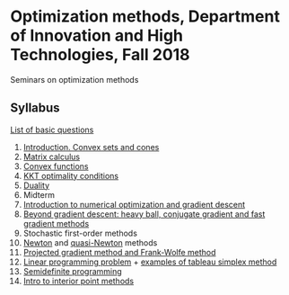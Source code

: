 # Optimization methods, Department of Innovation and High Technologies, Fall 2018 
Seminars on optimization methods

## Syllabus

[List of basic questions](./basic_questions.pdf)

1. [Introduction. Convex sets and cones](01-IntroConvex/Seminar1.pdf)
2. [Matrix calculus](02-MatrixCalculus/Seminar2.pdf)
3. [Convex functions](03-ConvexFunctions/Seminar3.pdf)
4. [KKT optimality conditions](04-KKT/Seminar4.pdf)
5. [Duality](05-Duality/Seminar5.pdf)
6. Midterm
7. [Introduction to numerical optimization and gradient descent](https://nbviewer.jupyter.org/github/amkatrutsa/seminars-fivt/blob/master/06-GD/Seminar6.ipynb)
8. [Beyond gradient descent: heavy ball, conjugate gradient and fast gradient methods](https://nbviewer.jupyter.org/github/amkatrutsa/seminars-fivt/blob/master/07-AccGD/Seminar7.ipynb)
9. Stochastic first-order methods
10. [Newton](https://nbviewer.jupyter.org/github/amkatrutsa/seminars-fivt/blob/master/09-Newton/Seminar9a.ipynb) and [quasi-Newton](https://nbviewer.jupyter.org/github/amkatrutsa/seminars-fivt/blob/master/09-Newton/Seminar9b.ipynb) methods
11. [Projected gradient method and Frank-Wolfe method](https://nbviewer.jupyter.org/github/amkatrutsa/seminars-fivt/blob/master/10-SimpleSets/Seminar10.ipynb)
12. [Linear programming problem](https://nbviewer.jupyter.org/github/amkatrutsa/seminars-fivt/blob/master/11-LinProg/Seminar11.ipynb) + [examples of tableau simplex method](./11-LinProg/examples.pdf)
13. [Semidefinite programming](./12-SDP/Seminar12.ipynb)
14. [Intro to interior point methods](./13-InteriorPoint/Seminar13.ipynb)
